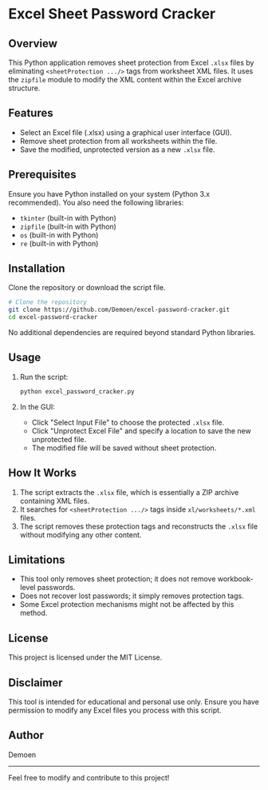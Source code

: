 # Excel Sheet Password Cracker

## Overview
This Python application removes sheet protection from Excel `.xlsx` files by eliminating `<sheetProtection .../>` tags from worksheet XML files. It uses the `zipfile` module to modify the XML content within the Excel archive structure.

## Features
- Select an Excel file (.xlsx) using a graphical user interface (GUI).
- Remove sheet protection from all worksheets within the file.
- Save the modified, unprotected version as a new `.xlsx` file.

## Prerequisites
Ensure you have Python installed on your system (Python 3.x recommended). You also need the following libraries:

- `tkinter` (built-in with Python)
- `zipfile` (built-in with Python)
- `os` (built-in with Python)
- `re` (built-in with Python)

## Installation
Clone the repository or download the script file.

```sh
# Clone the repository
git clone https://github.com/Demoen/excel-password-cracker.git
cd excel-password-cracker
```

No additional dependencies are required beyond standard Python libraries.

## Usage

1. Run the script:
   ```sh
   python excel_password_cracker.py
   ```

2. In the GUI:
   - Click "Select Input File" to choose the protected `.xlsx` file.
   - Click "Unprotect Excel File" and specify a location to save the new unprotected file.
   - The modified file will be saved without sheet protection.

## How It Works
1. The script extracts the `.xlsx` file, which is essentially a ZIP archive containing XML files.
2. It searches for `<sheetProtection .../>` tags inside `xl/worksheets/*.xml` files.
3. The script removes these protection tags and reconstructs the `.xlsx` file without modifying any other content.

## Limitations
- This tool only removes sheet protection; it does not remove workbook-level passwords.
- Does not recover lost passwords; it simply removes protection tags.
- Some Excel protection mechanisms might not be affected by this method.

## License
This project is licensed under the MIT License.

## Disclaimer
This tool is intended for educational and personal use only. Ensure you have permission to modify any Excel files you process with this script.

## Author
Demoen

---
Feel free to modify and contribute to this project!
